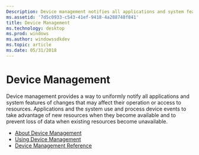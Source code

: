 ```yaml
---
Description: Device management notifies all applications and system features of changes that may affect their operation or access to resources.
ms.assetid: '7d5c0933-c543-41ef-9418-4a288748f841'
title: Device Management
ms.technology: desktop
ms.prod: windows
ms.author: windowssdkdev
ms.topic: article
ms.date: 05/31/2018
---
```


# Device Management

Device management provides a way to uniformly notify all applications and system features of changes that may affect their operation or access to resources. Applications and the system use and process device events to take advantage of new resources when they become available and to prevent loss of data when existing resources become unavailable.

-   [About Device Management](about-device-management.md)
-   [Using Device Management](using-device-management.md)
-   [Device Management Reference](device-management-reference.md)

 

 



